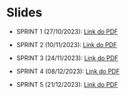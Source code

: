 # Slides

- SPRINT 1 (27/10/2023): [Link do PDF](https://github.com/2023M8T2-Inteli/grupo5/blob/main/arquivos/apresentacoes/Sprint%201%20-%20NAVIGUIDE.pdf)

- SPRINT 2 (10/11/2023): [Link do PDF](https://github.com/2023M8T2-Inteli/grupo5/blob/main/arquivos/apresentacoes/Sprint%202%20-%20NAVIGUIDE.pdf)

- SPRINT 3 (24/11/2023): [Link do PDF](https://github.com/2023M8T2-Inteli/grupo5/blob/main/arquivos/apresentacoes/Sprint%203%20-%20NAVIGUIDE.pdf)

- SPRINT 4 (08/12/2023): [Link do PDF](https://github.com/2023M8T2-Inteli/grupo5/blob/dev/arquivos/apresentacoes/Sprint%204%20-%20NAVIGUIDE.pdf)

- SPRINT 5 (21/12/2023): [Link do PDF](https://github.com/2023M8T2-Inteli/grupo5/blob/main/arquivos/apresentacoes/SPRINT%205%20-%20NAVIGUIDE.pdf)